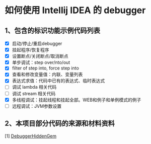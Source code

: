# 如何使用 Intellij IDEA 的 debugger

## 1、包含的标识功能示例代码列表

- [x] 启动/停止/重启debugger
- [x]  挂起程序/恢复程序
- [x]  设置断点/关闭断点/取消断点
- [x]  单步调试：step over/nto/out
- [x]  filter of step into, force step into
- [x]  查看和修改变量值：内联、变量列表
- [x] 表达式求值：代码中已有的表达式、临时表达式
- [ ]  调试 lambda 相关代码
- [ ]  调试 stream 相关代码
- [x]  多线程调试：挂起线程和挂起全部。WEB和例子和单例模式的例子
- [ ]  远程调试：JVM参数设置

## 2、本项目部分代码的来源和材料资料

[1]   [DebuggerHiddenGem](https://github.com/gorrus/DebuggerHiddenGem) 
